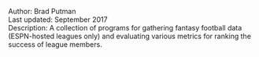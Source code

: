 Author: Brad Putman  
Last updated: September 2017  
Description: A collection of programs for gathering fantasy football data (ESPN-hosted leagues only) and evaluating various metrics for ranking the success of league members.  
